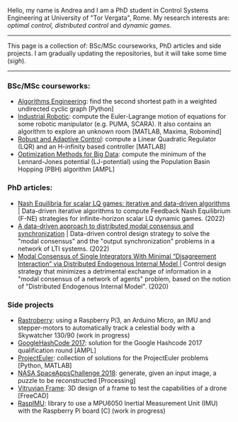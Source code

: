 Hello, my name is Andrea and I am a PhD student in Control Systems Engineering at University of "Tor Vergata", Rome. My research interests are: _optimal control, distributed control_ and _dynamic games_.

---

This page is a collection of: BSc/MSc courseworks, PhD articles and side projects. I am gradually updating the repositories, but it will take some time (_sigh_).

---

### BSc/MSc courseworks:
* [Algorithms Engineering](https://github.com/igng/secondshortestpath): find the second shortest path in a weighted undirected cyclic graph [Python]
* [Industrial Robotic](https://github.com/igng/RI): compute the Euler-Lagrange motion of equations for some robotic manipulator (e.g. PUMA, SCARA). It also contains an algorithm to explore an unknown room [MATLAB, Maxima, Robomind]
* [Robust and Adaptive Control](https://github.com/igng/CRS): compute a Linear Quadratic Regulator (LQR) and an H-infinity based controller [MATLAB]
* [Optimization Methods for Big Data](https://github.com/igng/PBH): compute the minimum of the Lennard-Jones potential (LJ-potential) using the Population Basin Hopping (PBH) algorithm [AMPL]

### PhD articles:
* [Nash Equilibria for scalar LQ games: iterative and data-driven algorithms](https://ieeexplore.ieee.org/document/9993281) | Data-driven iterative algorithms to compute Feedback Nash Equilibrium (F-NE) strategies for infinite-horizon scalar LQ dynamic games. (2022)
* [A data-driven approach to distributed modal consensus and synchronization](https://ieeexplore.ieee.org/document/9992981) | Data-driven control design strategy to solve the "modal consensus" and the "output synchronization" problems in a network of LTI systems. (2022)
* [Modal Consensus of Single Integrators With Minimal “Disagreement Interaction” via Distributed Endogenous Internal Model
](https://ieeexplore.ieee.org/document/9125970) | Control design strategy that minimizes a detrimental exchange of information in a "modal consensus of a network of agents" problem, based on the notion of "Distributed Endogenous Internal Model". (2020)

### Side projects
* [Rastroberry](https://github.com/igng/Rastroberry): using a Raspberry Pi3, an Arduino Micro, an IMU and stepper-motors to automatically track a celestial body with a Skywatcher 130/90 (work in progress)
* [GoogleHashCode 2017](https://github.com/igng/Google-Hashcode-2017): solution for the Google Hashcode 2017 qualification round [AMPL]
* [ProjectEuler](https://github.com/igng/ProjectEuler): collection of solutions for the ProjectEuler problems [Python, MATLAB]
* [NASA SpaceAppsChallenge 2018](https://github.com/igng/LTE): generate, given an input image, a puzzle to be reconstructed [Processing]
* [Vitruvian Frame](https://github.com/igng/vitruvian_frame): 3D design of a frame to test the capabilities of a drone [FreeCAD]
* [RaspIMU](https://github.com/igng/RaspIMU): library to use a MPU6050 Inertial Measurement Unit (IMU) with the Raspberry Pi board [C] (work in progress)
